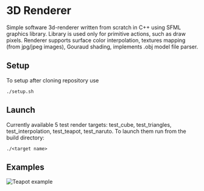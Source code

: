 # 3D Renderer

Simple software 3d-renderer written from scratch in C++ using SFML graphics library. Library is used only for primitive actions, such as draw pixels. Renderer supports surface color interpolation, textures mapping (from jpg/jpeg images), Gouraud shading, implements .obj model file parser.

## Setup

To setup after cloning repository use
```
./setup.sh
```

## Launch

Currently available 5 test render targets: test_cube, test_triangles, test_interpolation, test_teapot, test_naruto. To launch them run from the build directory:
```
./<target name>
```

## Examples
![Teapot example](https://github.com/hrustim25/renderer3d/blob/main/examples/teapot_example.gif)
